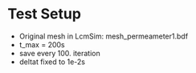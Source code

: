 # Test Setup
- Original mesh in LcmSim: mesh_permeameter1.bdf
- t_max = 200s
- save every 100. iteration
- deltat fixed to 1e-2s